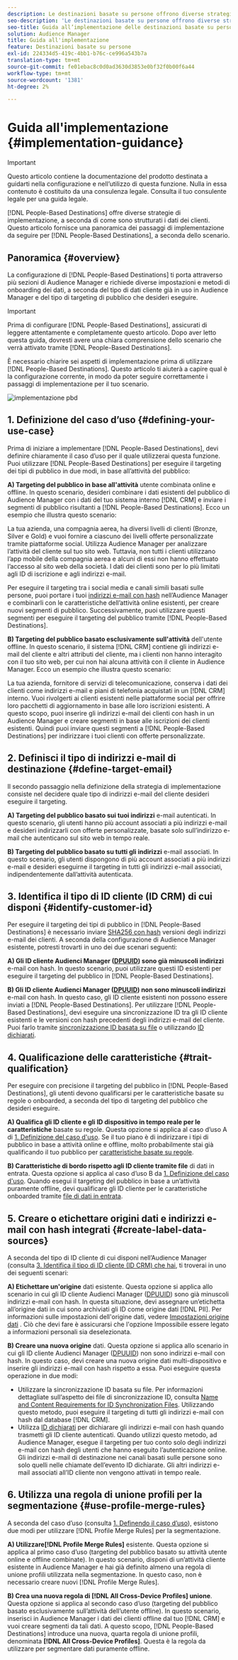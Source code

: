 ```yaml
---
description: Le destinazioni basate su persone offrono diverse strategie di implementazione, a seconda di come sono strutturati i dati dei clienti. Questo articolo fornisce una panoramica dei passaggi di implementazione da seguire per le destinazioni basate su persone, a seconda dello scenario.
seo-description: 'Le destinazioni basate su persone offrono diverse strategie di implementazione, a seconda di come sono strutturati i dati dei clienti. Questo articolo fornisce una panoramica dei passaggi di implementazione da seguire per le destinazioni basate su persone, a seconda dello scenario.  '
seo-title: Guida all’implementazione delle destinazioni basate su persone
solution: Audience Manager
title: Guida all'implementazione
feature: Destinazioni basate su persone
exl-id: 224334d5-419c-4bb1-b76c-ce996a543b7a
translation-type: tm+mt
source-git-commit: fe01ebac8c0d0ad3630d3853e0bf32f0b00f6a44
workflow-type: tm+mt
source-wordcount: '1381'
ht-degree: 2%

---
```


# Guida all&#39;implementazione {#implementation-guidance}

>[!IMPORTANT]
>Questo articolo contiene la documentazione del prodotto destinata a guidarti nella configurazione e nell’utilizzo di questa funzione. Nulla in essa contenuto è costituito da una consulenza legale. Consulta il tuo consulente legale per una guida legale.

[!DNL People-Based Destinations] offre diverse strategie di implementazione, a seconda di come sono strutturati i dati dei clienti. Questo articolo fornisce una panoramica dei passaggi di implementazione da seguire per [!DNL People-Based Destinations], a seconda dello scenario.

## Panoramica {#overview}

La configurazione di [!DNL People-Based Destinations] ti porta attraverso più sezioni di Audience Manager e richiede diverse impostazioni e metodi di onboarding dei dati, a seconda del tipo di dati cliente già in uso in Audience Manager e del tipo di targeting di pubblico che desideri eseguire.

>[!IMPORTANT]
> Prima di configurare [!DNL People-Based Destinations], assicurati di leggere attentamente e completamente questo articolo. Dopo aver letto questa guida, dovresti avere una chiara comprensione dello scenario che verrà attivato tramite [!DNL People-Based Destinations].

È necessario chiarire sei aspetti di implementazione prima di utilizzare [!DNL People-Based Destinations]. Questo articolo ti aiuterà a capire qual è la configurazione corrente, in modo da poter seguire correttamente i passaggi di implementazione per il tuo scenario.

![implementazione pbd](assets/pbd-implementation.png)

## 1. Definizione del caso d’uso {#defining-your-use-case}

Prima di iniziare a implementare [!DNL People-Based Destinations], devi definire chiaramente il caso d’uso per il quale utilizzerai questa funzione. Puoi utilizzare [!DNL People-Based Destinations] per eseguire il targeting dei tipi di pubblico in due modi, in base all’attività del pubblico:

**A) Targeting del pubblico in base all&#39;attività** utente combinata online e offline. In questo scenario, desideri combinare i dati esistenti del pubblico di Audience Manager con i dati del tuo sistema interno [!DNL CRM] e inviare i segmenti di pubblico risultanti a [!DNL People-Based Destinations]. Ecco un esempio che illustra questo scenario:

La tua azienda, una compagnia aerea, ha diversi livelli di clienti (Bronze, Silver e Gold) e vuoi fornire a ciascuno dei livelli offerte personalizzate tramite piattaforme social. Utilizza Audience Manager per analizzare l’attività del cliente sul tuo sito web. Tuttavia, non tutti i clienti utilizzano l’app mobile della compagnia aerea e alcuni di essi non hanno effettuato l’accesso al sito web della società. I dati dei clienti sono per lo più limitati agli ID di iscrizione e agli indirizzi e-mail.

Per eseguire il targeting tra i social media e canali simili basati sulle persone, puoi portare i tuoi [indirizzi e-mail con hash](people-based-destinations-prerequisites.md) nell’Audience Manager e combinarli con le caratteristiche dell’attività online esistenti, per creare nuovi segmenti di pubblico. Successivamente, puoi utilizzare questi segmenti per eseguire il targeting del pubblico tramite [!DNL People-Based Destinations].

**B) Targeting del pubblico basato esclusivamente sull&#39;attività** dell&#39;utente offline. In questo scenario, il sistema [!DNL CRM] contiene gli indirizzi e-mail del cliente e altri attributi del cliente, ma i clienti non hanno interagito con il tuo sito web, per cui non hai alcuna attività con il cliente in Audience Manager. Ecco un esempio che illustra questo scenario:

La tua azienda, fornitore di servizi di telecomunicazione, conserva i dati dei clienti come indirizzi e-mail e piani di telefonia acquistati in un [!DNL CRM] interno. Vuoi rivolgerti ai clienti esistenti nelle piattaforme social per offrire loro pacchetti di aggiornamento in base alle loro iscrizioni esistenti. A questo scopo, puoi inserire gli indirizzi e-mail dei clienti con hash in un Audience Manager e creare segmenti in base alle iscrizioni dei clienti esistenti. Quindi puoi inviare questi segmenti a [!DNL People-Based Destinations] per indirizzare i tuoi clienti con offerte personalizzate.

## 2. Definisci il tipo di indirizzi e-mail di destinazione {#define-target-email}

Il secondo passaggio nella definizione della strategia di implementazione consiste nel decidere quale tipo di indirizzi e-mail del cliente desideri eseguire il targeting.

**A) Targeting del pubblico basato sui tuoi indirizzi** e-mail autenticati. In questo scenario, gli utenti hanno più account associati a più indirizzi e-mail e desideri indirizzarli con offerte personalizzate, basate solo sull’indirizzo e-mail che autenticano sul sito web in tempo reale.

**B) Targeting del pubblico basato su tutti gli indirizzi** e-mail associati. In questo scenario, gli utenti dispongono di più account associati a più indirizzi e-mail e desideri eseguirne il targeting in tutti gli indirizzi e-mail associati, indipendentemente dall’attività autenticata.

## 3. Identifica il tipo di ID cliente (ID CRM) di cui disponi {#identify-customer-id}

Per eseguire il targeting dei tipi di pubblico in [!DNL People-Based Destinations] è necessario inviare [SHA256 con hash](people-based-destinations-prerequisites.md) versioni degli indirizzi e-mail dei clienti. A seconda della configurazione di Audience Manager esistente, potresti trovarti in uno dei due scenari seguenti:

**A) Gli ID cliente Audienci Manager ([DPUUID](../../reference/ids-in-aam.md)) sono già minuscoli indirizzi** e-mail con hash. In questo scenario, puoi utilizzare questi ID esistenti per eseguire il targeting del pubblico in [!DNL People-Based Destinations].

**B) Gli ID cliente Audienci Manager ([DPUUID](../../reference/ids-in-aam.md)) non sono minuscoli indirizzi** e-mail con hash. In questo caso, gli ID cliente esistenti non possono essere inviati a [!DNL People-Based Destinations]. Per utilizzare [!DNL People-Based Destinations], devi eseguire una sincronizzazione ID tra gli ID cliente esistenti e le versioni con hash precedenti degli indirizzi e-mail del cliente. Puoi farlo tramite [sincronizzazione ID basata su file](../../integration/sending-audience-data/batch-data-transfer-explained/id-sync-file-based.md) o utilizzando [ID dichiarati](../declared-ids.md).

## 4. Qualificazione delle caratteristiche {#trait-qualification}

Per eseguire con precisione il targeting del pubblico in [!DNL People-Based Destinations], gli utenti devono qualificarsi per le caratteristiche basate su regole o onboarded, a seconda del tipo di targeting del pubblico che desideri eseguire.

**A) Qualifica gli ID cliente e gli ID dispositivo in tempo reale per le caratteristiche** basate su regole. Questa opzione si applica al caso d’uso A di [1. Definizione del caso d&#39;uso](people-based-destinations-workflow.md#defining-your-use-case). Se il tuo piano è di indirizzare i tipi di pubblico in base a attività online e offline, molto probabilmente stai già qualificando il tuo pubblico per [caratteristiche basate su regole](../traits/trait-and-segment-qualification-reference.md).

**B) Caratteristiche di bordo rispetto agli ID cliente tramite file** di dati in entrata. Questa opzione si applica al caso d’uso B da [1. Definizione del caso d&#39;uso](people-based-destinations-workflow.md#defining-your-use-case). Quando esegui il targeting del pubblico in base a un’attività puramente offline, devi qualificare gli ID cliente per le caratteristiche onboarded tramite [file di dati in entrata](../../integration/sending-audience-data/batch-data-transfer-explained/inbound-file-contents.md).

## 5. Creare o etichettare origini dati e indirizzi e-mail con hash integrati {#create-label-data-sources}

A seconda del tipo di ID cliente di cui disponi nell’Audience Manager (consulta [3. Identifica il tipo di ID cliente (ID CRM) che hai](people-based-destinations-workflow.md#identify-customer-id), ti troverai in uno dei seguenti scenari:

**A) Etichettare un&#39;origine** dati esistente. Questa opzione si applica allo scenario in cui gli ID cliente Audienci Manager ([DPUUID](../../reference/ids-in-aam.md)) sono già minuscoli indirizzi e-mail con hash. In questa situazione, devi assegnare un’etichetta all’origine dati in cui sono archiviati gli ID come origine dati [!DNL PII]. Per informazioni sulle impostazioni dell&#39;origine dati, vedere [Impostazioni origine dati](../datasources-list-and-settings.md) . Ciò che devi fare è assicurarsi che l&#39;opzione Impossibile essere legato a informazioni personali sia deselezionata.

**B) Creare una nuova origine** dati. Questa opzione si applica allo scenario in cui gli ID cliente Audienci Manager ([DPUUID](../../reference/ids-in-aam.md)) non sono indirizzi e-mail con hash. In questo caso, devi creare una nuova origine dati multi-dispositivo e inserire gli indirizzi e-mail con hash rispetto a essa. Puoi eseguire questa operazione in due modi:

* Utilizzare la sincronizzazione ID basata su file. Per informazioni dettagliate sull’aspetto dei file di sincronizzazione ID, consulta [Name and Content Requirements for ID Synchronization Files](../../integration/sending-audience-data/batch-data-transfer-explained/id-sync-file-based.md). Utilizzando questo metodo, puoi eseguire il targeting di tutti gli indirizzi e-mail con hash dal database [!DNL CRM].
* Utilizza [ID dichiarati](../declared-ids.md) per dichiarare gli indirizzi e-mail con hash quando trasmetti gli ID cliente autenticati. Quando utilizzi questo metodo, ad Audience Manager, esegue il targeting per tuo conto solo degli indirizzi e-mail con hash degli utenti che hanno eseguito l’autenticazione online. Gli indirizzi e-mail di destinazione nei canali basati sulle persone sono solo quelli nelle chiamate dell’evento ID dichiarate. Gli altri indirizzi e-mail associati all’ID cliente non vengono attivati in tempo reale.

## 6. Utilizza una regola di unione profili per la segmentazione {#use-profile-merge-rules}

A seconda del caso d’uso (consulta [1. Definendo il caso d’uso](people-based-destinations-workflow.md#defining-your-use-case)), esistono due modi per utilizzare [!DNL Profile Merge Rules] per la segmentazione.

**A) Utilizzare[!DNL Profile Merge Rules]** esistente. Questa opzione si applica al primo caso d’uso (targeting del pubblico basato su attività utente online e offline combinate). In questo scenario, disponi di un’attività cliente esistente in Audience Manager e hai già definito almeno una regola di unione profili utilizzata nella segmentazione. In questo caso, non è necessario creare nuovi [!DNL Profile Merge Rules].

**B) Crea una nuova regola di  [!DNL All Cross-Device Profiles] unione**. Questa opzione si applica al secondo caso d’uso (targeting del pubblico basato esclusivamente sull’attività dell’utente offline). In questo scenario, inserisci in Audience Manager i dati dei clienti offline dal tuo [!DNL CRM] e vuoi creare segmenti da tali dati. A questo scopo, [!DNL People-Based Destinations] introduce una nuova, quarta regola di unione profili, denominata **[!DNL All Cross-Device Profiles]**. Questa è la regola da utilizzare per segmentare dati puramente offline.
